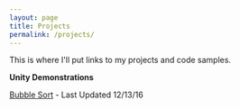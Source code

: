 ```yaml
---
layout: page
title: Projects
permalink: /projects/
---
```


This is where I'll put links to my projects and code samples.

**Unity Demonstrations**

[Bubble Sort](https://jonscott20.github.io/Bubble_Sort/BubbleSort) - Last Updated 12/13/16

